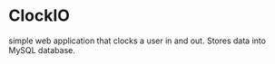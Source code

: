 ClockIO
=======

simple web application that clocks a user in and out. Stores data into MySQL database.
